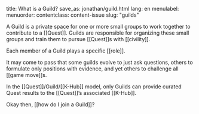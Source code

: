 title: What is a Guild?
save_as: jonathan/guild.html
lang: en
menulabel:
menuorder:
contentclass: content-issue
slug: "guilds"

A Guild is a private space for one or more small groups to work together to contribute to a [[Quest]]. Guilds are responsible for organizing these small groups and train them to pursue [[Quest]]s with [[civility]].

Each member of a Guild plays a specific [[role]].

It may come to pass that some guilds evolve to just ask questions, others to formulate only positions with evidence, and yet others to challenge all [[game move]]s.

In the [[Quest]]/Guild/[[K-Hub]] model, only Guilds can provide curated Quest results to the [[Quest]]’s associated [[K-Hub]].

Okay then, [[how do I join a Guild]]?  